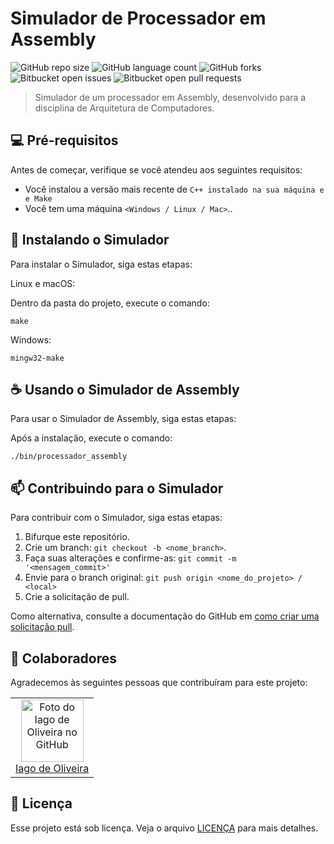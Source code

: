# Simulador de Processador em Assembly

![GitHub repo size](https://img.shields.io/github/repo-size/williansilva51/Processador_Assembly?style=for-the-badge)
![GitHub language count](https://img.shields.io/github/languages/count/williansilva51/Processador_Assembly?style=for-the-badge)
![GitHub forks](https://img.shields.io/github/forks/williansilva51/Processador_Assembly?style=for-the-badge)
![Bitbucket open issues](https://img.shields.io/bitbucket/issues/williansilva51/Processador_Assembly?style=for-the-badge)
![Bitbucket open pull requests](https://img.shields.io/bitbucket/pr-raw/williansilva51/Processador_Assembly?style=for-the-badge)

> Simulador de um processador em Assembly, desenvolvido para a disciplina de Arquitetura de Computadores.

## 💻 Pré-requisitos

Antes de começar, verifique se você atendeu aos seguintes requisitos:

- Você instalou a versão mais recente de `C++ instalado na sua máquina e e Make`
- Você tem uma máquina `<Windows / Linux / Mac>`..

## 🚀 Instalando o Simulador

Para instalar o Simulador, siga estas etapas:

Linux e macOS:

Dentro da pasta do projeto, execute o comando:
```
make
```

Windows:

```
mingw32-make
```

## ☕ Usando o Simulador de Assembly

Para usar o Simulador de Assembly, siga estas etapas:

Após a instalação, execute o comando:
```
./bin/processador_assembly
```

## 📫 Contribuindo para o Simulador

Para contribuir com o Simulador, siga estas etapas:

1. Bifurque este repositório.
2. Crie um branch: `git checkout -b <nome_branch>`.
3. Faça suas alterações e confirme-as: `git commit -m '<mensagem_commit>'`
4. Envie para o branch original: `git push origin <nome_do_projeto> / <local>`
5. Crie a solicitação de pull.

Como alternativa, consulte a documentação do GitHub em [como criar uma solicitação pull](https://help.github.com/en/github/collaborating-with-issues-and-pull-requests/creating-a-pull-request).

## 🤝 Colaboradores

Agradecemos às seguintes pessoas que contribuíram para este projeto:

<table>
  <tr>
    <td align="center">
      <a href="#" title="Iago de Oliveira">
        <img src="https://avatars.githubusercontent.com/u/188860173?v=4" width="100px;" alt="Foto do Iago de Oliveira no GitHub" /><br>
        <sub>
          <a href="https://github.com/Iagoolo">Iago de Oliveira</a>
        </sub>
      </a></td>
    </td>
  </tr>
</table>

## 📝 Licença

Esse projeto está sob licença. Veja o arquivo [LICENÇA](LICENSE.md) para mais detalhes.